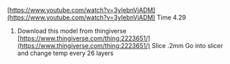 
[https://www.youtube.com/watch?v=3yIebnVjADM](https://www.youtube.com/watch?v=3yIebnVjADM)
Time 4.29

1. Download this model from thingiverse
	[https://www.thingiverse.com/thing:2223651/](https://www.thingiverse.com/thing:2223651/)
Slice .2mm
Go into slicer and change temp every 26 layers
<!--stackedit_data:
eyJoaXN0b3J5IjpbMTE0MTY3Mjg2OCwtODQ0NDk2NjkwLC00MT
A3OTEwNTBdfQ==
-->